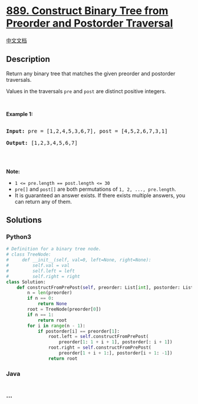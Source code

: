 # [889. Construct Binary Tree from Preorder and Postorder Traversal](https://leetcode.com/problems/construct-binary-tree-from-preorder-and-postorder-traversal)

[中文文档](/solution/0800-0899/0889.Construct%20Binary%20Tree%20from%20Preorder%20and%20Postorder%20Traversal/README.md)

## Description

<p>Return any binary tree that matches the given preorder and postorder traversals.</p>

<p>Values in the traversals&nbsp;<code>pre</code> and <code>post</code>&nbsp;are distinct&nbsp;positive integers.</p>

<p>&nbsp;</p>

<div>

<p><strong>Example 1:</strong></p>

<pre>

<strong>Input: </strong>pre = <span id="example-input-1-1">[1,2,4,5,3,6,7]</span>, post = <span id="example-input-1-2">[4,5,2,6,7,3,1]</span>

<strong>Output: </strong><span id="example-output-1">[1,2,3,4,5,6,7]</span>

</pre>

<p>&nbsp;</p>

<p><strong><span>Note:</span></strong></p>

<ul>
	<li><code>1 &lt;= pre.length == post.length &lt;= 30</code></li>
	<li><code>pre[]</code> and <code>post[]</code>&nbsp;are both permutations of <code>1, 2, ..., pre.length</code>.</li>
	<li>It is guaranteed an answer exists. If there exists multiple answers, you can return any of them.</li>
</ul>

</div>

## Solutions

<!-- tabs:start -->

### **Python3**

```python
# Definition for a binary tree node.
# class TreeNode:
#     def __init__(self, val=0, left=None, right=None):
#         self.val = val
#         self.left = left
#         self.right = right
class Solution:
    def constructFromPrePost(self, preorder: List[int], postorder: List[int]) -> TreeNode:
        n = len(preorder)
        if n == 0:
            return None
        root = TreeNode(preorder[0])
        if n == 1:
            return root
        for i in range(n - 1):
            if postorder[i] == preorder[1]:
                root.left = self.constructFromPrePost(
                    preorder[1: 1 + i + 1], postorder[: i + 1])
                root.right = self.constructFromPrePost(
                    preorder[1 + i + 1:], postorder[i + 1: -1])
                return root
```

### **Java**

```java

```

### **...**

```

```

<!-- tabs:end -->
